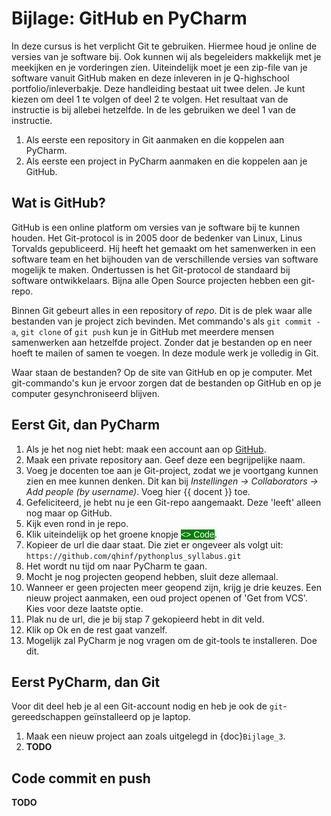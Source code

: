 # Bijlage: GitHub en PyCharm

In deze cursus is het verplicht Git te gebruiken. Hiermee houd je online de versies van je software bij. Ook kunnen wij als begeleiders makkelijk met je meekijken en je vorderingen zien. Uiteindelijk moet je een zip-file van je software vanuit GitHub maken en deze inleveren in je Q-highschool portfolio/inleverbakje. Deze handleiding bestaat uit twee delen. Je kunt kiezen om deel 1 te volgen of deel 2 te volgen. Het resultaat van de instructie is bij allebei hetzelfde. In de les gebruiken we deel 1 van de instructie.

1. Als eerste een repository in Git aanmaken en die koppelen aan PyCharm.
2. Als eerste een project in PyCharm aanmaken en die koppelen aan je GitHub.

## Wat is GitHub?

GitHub is een online platform om versies van je software bij te kunnen houden. Het Git-protocol is in 2005 door de bedenker van Linux, Linus Torvalds gepubliceerd. Hij heeft het gemaakt om het samenwerken in een software team en het bijhouden van de verschillende versies van software mogelijk te maken. Ondertussen is het Git-protocol de standaard bij software ontwikkelaars. Bijna alle Open Source projecten hebben een git-repo.

Binnen Git gebeurt alles in een repository of _repo_. Dit is de plek waar alle bestanden van je project zich bevinden. Met commando's als `git commit -a`, `git clone` of `git push`  kun je in GitHub met meerdere mensen samenwerken aan hetzelfde project. Zonder dat je bestanden op en neer hoeft te mailen of samen te voegen. In deze module werk je volledig in Git.

Waar staan de bestanden? Op de site van GitHub en op je computer. Met git-commando's kun je ervoor zorgen dat de bestanden op GitHub en op je computer gesynchroniseerd blijven.

## Eerst Git, dan PyCharm

1. Als je het nog niet hebt: maak een account aan op [GitHub](https://github.com).
2. Maak een private repository aan. Geef deze een begrijpelijke naam.
3. Voeg je docenten toe aan je Git-project, zodat we je voortgang kunnen zien en mee kunnen denken. Dit kan bij _Instellingen -> Collaborators -> Add people (by username)_. Voeg hier {{ docent }} toe.
4. Gefeliciteerd, je hebt nu je een Git-repo aangemaakt. Deze 'leeft' alleen nog maar op GitHub.
5. Kijk even rond in je repo.
6. Klik uiteindelijk op het groene knopje <span style='font-family: sans-serif; background-color:green; color: white;'><> Code</span>.
7. Kopieer de url die daar staat. Die ziet er ongeveer als volgt uit:
   `https://github.com/qhinf/pythonplus_syllabus.git`
8. Het wordt nu tijd om naar PyCharm te gaan.
9. Mocht je nog projecten geopend hebben, sluit deze allemaal.
10. Wanneer er geen projecten meer geopend zijn, krijg je drie keuzes. Een nieuw project aanmaken, een oud project openen of 'Get from VCS'. Kies voor deze laatste optie.
11. Plak nu de url, die je bij stap 7 gekopieerd hebt in dit veld.
12. Klik op Ok en de rest gaat vanzelf.
13. Mogelijk zal PyCharm je nog vragen om de git-tools te installeren. Doe dit.

## Eerst PyCharm, dan Git

Voor dit deel heb je al een Git-account nodig en heb je ook de `git`-gereedschappen geïnstalleerd op je laptop.

1. Maak een nieuw project aan zoals uitgelegd in {doc}`Bijlage_3`.
2. **TODO**

## Code commit en push

**TODO**